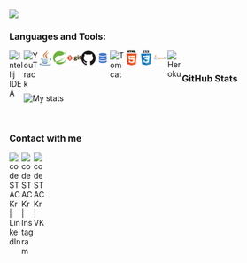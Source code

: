 <img align="center" src="https://i.ibb.co/9wxw8K4/Egor-Gnevanov.png" />

<br/>

### Languages and Tools:

<img align="left" alt="Intellij IDEA" width="26px" src="https://resources.jetbrains.com/storage/products/intellij-idea/img/meta/intellij-idea_logo_300x300.png" />
<img align="left" alt="YouTrack" width="26px" src="https://commsoft.ru/wp-content/uploads/2019/12/youtrack.png" />
<img align="left" alt="Java" width="26px" src="https://raw.githubusercontent.com/github/explore/80688e429a7d4ef2fca1e82350fe8e3517d3494d/topics/java/java.png" />
<img align="left" alt="Spring" width="26px" src="https://raw.githubusercontent.com/github/explore/80688e429a7d4ef2fca1e82350fe8e3517d3494d/topics/spring-boot/spring-boot.png" />
<img align="left" alt="Git" width="26px" src="https://raw.githubusercontent.com/github/explore/80688e429a7d4ef2fca1e82350fe8e3517d3494d/topics/git/git.png" />
<img align="left" alt="GitHub" width="26px" src="https://raw.githubusercontent.com/github/explore/78df643247d429f6cc873026c0622819ad797942/topics/github/github.png" />
<img align="left" alt="SQL" width="26px" src="https://raw.githubusercontent.com/github/explore/80688e429a7d4ef2fca1e82350fe8e3517d3494d/topics/sql/sql.png" />
<img align="left" alt="Tomcat" width="26px" src="https://upload.wikimedia.org/wikipedia/commons/thumb/7/7b/Tomcat-logo.svg/800px-Tomcat-logo.svg.png" />
<img align="left" alt="HTML" width="26px" src="https://raw.githubusercontent.com/github/explore/80688e429a7d4ef2fca1e82350fe8e3517d3494d/topics/html/html.png" />
<img align="left" alt="CSS" width="26px" src="https://raw.githubusercontent.com/github/explore/80688e429a7d4ef2fca1e82350fe8e3517d3494d/topics/css/css.png" />
<img align="left" alt="JavaFX" width="26px" src="https://raw.githubusercontent.com/github/explore/00edd8b9cf9eb98be328184dcc257f3b1b930c6b/topics/javafx/javafx.png" />
<img align="left" alt="Heroku" width="26px" src="https://camo.githubusercontent.com/4516b2f84a7280e0ec5dafc97ec8808ab991a954/68747470733a2f2f63646e2e776f726c64766563746f726c6f676f2e636f6d2f6c6f676f732f6865726f6b752e737667" />

<br/>

### GitHub Stats

![My stats](https://github-readme-stats.vercel.app/api?username=V-element&show_icons=true&count_private=true)

<br/>

### Contact with me

[<img align="left" alt="codeSTACKr | LinkedIn" width="22px" src="https://cdn.jsdelivr.net/npm/simple-icons@v3/icons/linkedin.svg" />][linkedin]
[<img align="left" alt="codeSTACKr | Instagram" width="22px" src="https://cdn.jsdelivr.net/npm/simple-icons@v3/icons/instagram.svg" />][instagram]
[<img align="left" alt="codeSTACKr | VK" width="22px" src="https://vk.com/images/logos/vklogo_400.png" />][vk]


[linkedin]: https://www.linkedin.com/in/egor-gnevanov
[instagram]: https://www.instagram.com/gnevanovegor/
[vk]: https://vk.com/id31468224
